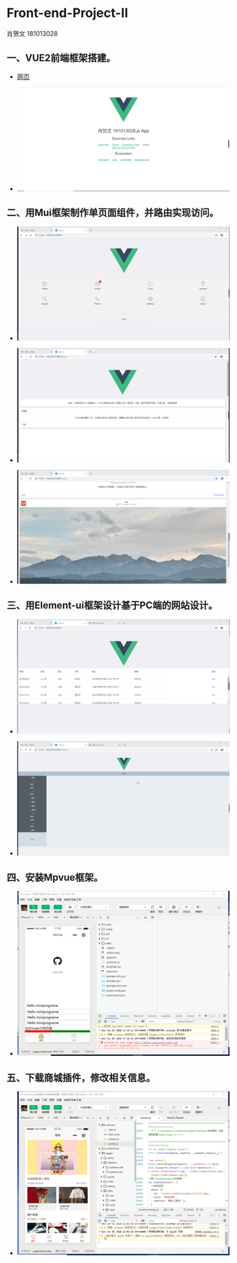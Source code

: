 # Front-end-Project-II  
肖贺文 181013028

## 一、VUE2前端框架搭建。
- [网页](http://49.235.55.200/#/)

- ![](https://raw.githubusercontent.com/XIAOHewen/Front-end-Project-II/master/VUE2.png)

## 二、用Mui框架制作单页面组件，并路由实现访问。
- ![](https://raw.githubusercontent.com/XIAOHewen/Front-end-Project-II/master/Mui1.png)

- ![](https://raw.githubusercontent.com/XIAOHewen/Front-end-Project-II/master/Mui2.png)

- ![](https://raw.githubusercontent.com/XIAOHewen/Front-end-Project-II/master/Mui3.png)

## 三、用Element-ui框架设计基于PC端的网站设计。
- ![](https://raw.githubusercontent.com/XIAOHewen/Front-end-Project-II/master/Element-ui1.png)

- ![](https://raw.githubusercontent.com/XIAOHewen/Front-end-Project-II/master/Element-ui2.png)

## 四、安装Mpvue框架。
- ![](https://raw.githubusercontent.com/XIAOHewen/Front-end-Project-II/master/5.png)

## 五、下载商城插件，修改相关信息。
- ![](https://raw.githubusercontent.com/XIAOHewen/Front-end-Project-II/master/6.png)
